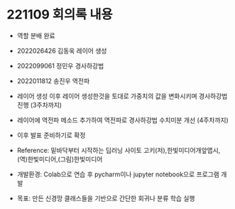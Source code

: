 # 221109 회의록 내용

- 역할 분배 완료
- 2022026426 김동욱 레이어 생성
- 2022099061 정민우 경사하강법
- 2022011812 송진우 역전파 

- 레이어 생성 이후 레이어 생성한것을 토대로 가중치의 값을 변화시키며 경사하강법 진행 (3주차까지)
- 레이어에 역전파 메소드 추가하여 역전파로 경사하강법 수치미분 개선 (4주차까지)
- 이후 발표 준비하기로 확정

- Reference: 밑바닥부터 시작하는 딥러닝 사이토 고키(저),한빛미디어개앞맵시,(역)한빛미디어,(그림)한빛미디어
- 개발환경: Colab으로 연습 후 pycharm이나 jupyter notebook으로 프로그램 개발
- 목표: 만든 신경망 클래스들을 기반으로 간단한 회귀나 분류 학습 실행
